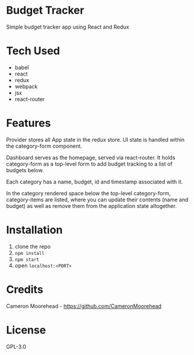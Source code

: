 # Budget Tracker

Simple budget tracker app using React and Redux

# Tech Used

- babel
- react
- redux
- webpack
- jsx
- react-router

# Features

Provider stores all App state in the redux store. UI state is handled within
the category-form component.

Dashboard serves as the homepage, served via react-router. It holds category-form
as a top-level form to add budget tracking to a list of budgets below.

Each category has a name, budget, id and timestamp associated with it.

In the category rendered space below the top-level category-form, category-items
are listed, where you can update their contents (name and budget) as well as
remove them from the application state altogether.

# Installation

1. clone the repo
2. `npm install`
3. `npm start`
4. open `localhost:<PORT>`

# Credits

Cameron Moorehead - https://github.com/CameronMoorehead

# License

GPL-3.0
